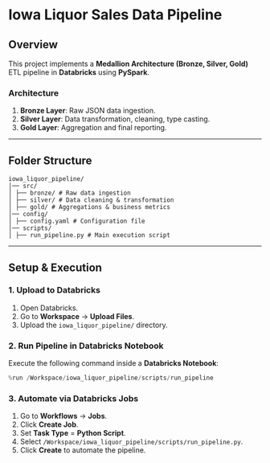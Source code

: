# Iowa Liquor Sales Data Pipeline

## Overview
This project implements a **Medallion Architecture (Bronze, Silver, Gold)** ETL pipeline in **Databricks** using **PySpark**.

### **Architecture**
1. **Bronze Layer**: Raw JSON data ingestion.
2. **Silver Layer**: Data transformation, cleaning, type casting.
3. **Gold Layer**: Aggregation and final reporting.

---

## Folder Structure
```
iowa_liquor_pipeline/ 
│── src/ 
│ ├── bronze/ # Raw data ingestion 
│ ├── silver/ # Data cleaning & transformation 
│ ├── gold/ # Aggregations & business metrics 
│── config/ 
│ ├── config.yaml # Configuration file 
│── scripts/ 
│ ├── run_pipeline.py # Main execution script
```


---

## Setup & Execution

### **1. Upload to Databricks**
1. Open Databricks.
2. Go to **Workspace** → **Upload Files**.
3. Upload the `iowa_liquor_pipeline/` directory.

### **2. Run Pipeline in Databricks Notebook**
Execute the following command inside a **Databricks Notebook**:
```python
%run /Workspace/iowa_liquor_pipeline/scripts/run_pipeline
```
### **3. Automate via Databricks Jobs**

1.  Go to **Workflows** → **Jobs**.
2.  Click **Create Job**.
3.  Set **Task Type** = **Python Script**.
4.  Select `/Workspace/iowa_liquor_pipeline/scripts/run_pipeline.py`.
5.  Click **Create** to automate the pipeline.